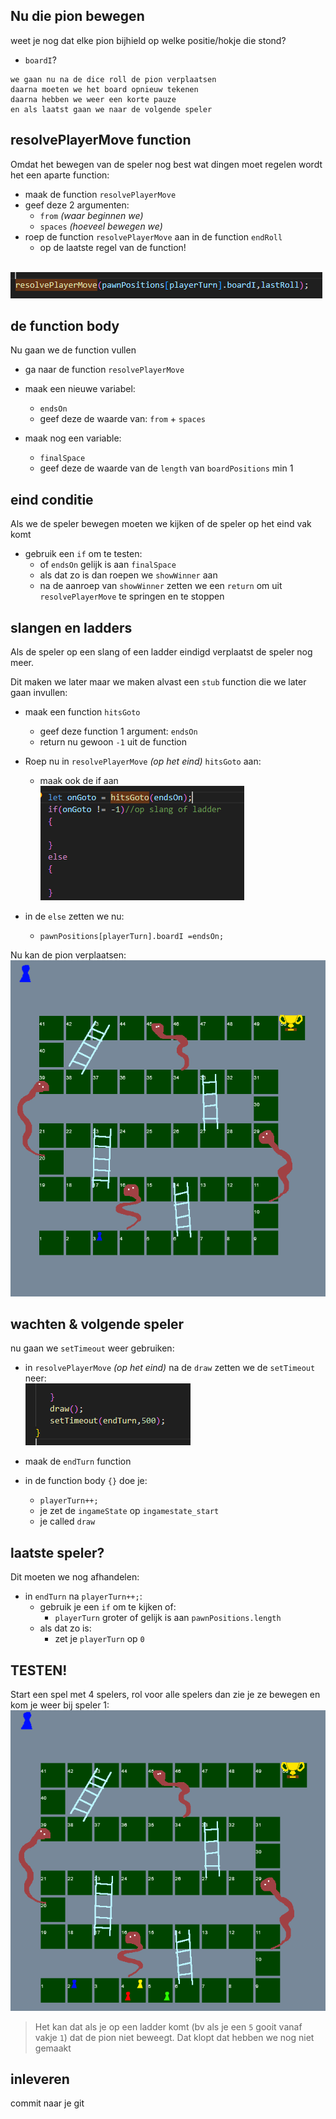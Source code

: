 ## Nu die pion bewegen

weet je nog dat elke pion bijhield op welke positie/hokje die stond?
- `boardI`?


```
we gaan nu na de dice roll de pion verplaatsen
daarna moeten we het board opnieuw tekenen
daarna hebben we weer een korte pauze
en als laatst gaan we naar de volgende speler
```


## resolvePlayerMove function

Omdat het bewegen van de speler nog best wat dingen moet regelen wordt het een aparte function:

- maak de function `resolvePlayerMove`
- geef deze 2 argumenten:
    - `from` *(waar beginnen we)*
    - `spaces` *(hoeveel bewegen we)*
- roep de function `resolvePlayerMove` aan in de function  `endRoll`
    - op de laatste regel van de function!

</br>![](img/resolveMove.PNG)


## de function body

Nu gaan we de function vullen

- ga naar de function `resolvePlayerMove`
- maak een nieuwe variabel:
    - `endsOn`
    - geef deze de waarde van: `from` + `spaces`

- maak nog een variable:
    - `finalSpace`
    - geef deze de waarde van de `length` van  `boardPositions` min 1


## eind conditie

Als we de speler bewegen moeten we kijken of de speler op het eind vak komt

- gebruik een `if` om te testen:
    - of `endsOn` gelijk is aan `finalSpace`
    - als dat zo is dan roepen we `showWinner` aan
    - na de aanroep van `showWinner` zetten we een `return` om uit `resolvePlayerMove` te springen en te stoppen

## slangen en ladders

Als de speler op een slang of een ladder eindigd verplaatst de speler nog meer.

Dit maken we later maar we maken alvast een `stub` function die we later gaan invullen:

- maak een function `hitsGoto`
    - geef deze function 1 argument: `endsOn`
    - return nu gewoon `-1` uit de function
- Roep nu in `resolvePlayerMove` *(op het eind)* `hitsGoto` aan:
    - maak ook de if aan
</br>![](img/snakeorladder.PNG)

- in de `else` zetten we nu:
    - `pawnPositions[playerTurn].boardI =endsOn;`

Nu kan de pion verplaatsen:
</br>![](img/verplaatst.PNG)


## wachten & volgende speler

nu gaan we `setTimeout` weer gebruiken:

- in `resolvePlayerMove` *(op het eind)* na de `draw` zetten we de `setTimeout` neer:
</br>![](img/endTurn.PNG)

- maak de `endTurn` function
- in de function body `{}` doe je:
    - `playerTurn++;`
    - je zet de `ingameState` op `ingamestate_start`
    - je called `draw`

## laatste speler?

Dit moeten we nog afhandelen:
- in `endTurn` na `playerTurn++;`:
    - gebruik je een `if` om te kijken of:
        - `playerTurn` groter of gelijk is aan `pawnPositions.length`
    - als dat zo is:
        - zet je `playerTurn` op `0`

## TESTEN!

Start een spel met 4 spelers, rol voor alle spelers dan zie je ze bewegen en kom je weer bij speler 1:
</br>![](img/allespelerslopen.PNG)
> Het kan dat als je op een ladder komt (bv als je een `5` gooit vanaf vakje `1`) dat de pion niet beweegt. Dat klopt dat hebben we nog niet gemaakt

## inleveren
commit naar je git